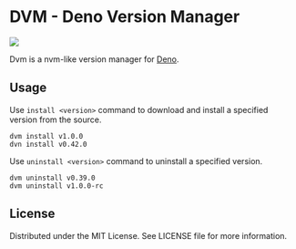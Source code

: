 # DVM - Deno Version Manager

![](https://github.com/ghosind/dvm/workflows/shellcheck/badge.svg)

Dvm is a nvm-like version manager for [Deno](https://deno.land/).

## Usage

Use `install <version>` command to download and install a specified version from the source.

```
dvm install v1.0.0
dvn install v0.42.0
```

Use `uninstall <version>` command to uninstall a specified version.

```
dvm uninstall v0.39.0
dvm uninstall v1.0.0-rc
```

## License

Distributed under the MIT License. See LICENSE file for more information.

